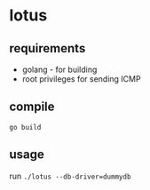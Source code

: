 # lotus

## requirements
* golang - for building
* root privileges for sending ICMP

## compile
`go build`

## usage
run `./lotus --db-driver=dummydb`
